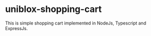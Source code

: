 # uniblox-shopping-cart
This is simple shopping cart implemented in NodeJs, Typescript and ExpressJs. 

